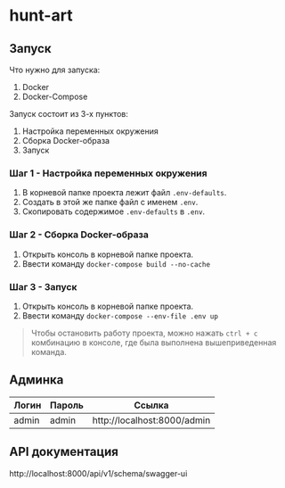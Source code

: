 # hunt-art

## Запуск
Что нужно для запуска:
1. Docker
2. Docker-Compose

Запуск состоит из 3-х пунктов:
1. Настройка переменных окружения
2. Сборка Docker-образа
3. Запуск

### Шаг 1 - Настройка переменных окружения
1. В корневой папке проекта лежит файл `.env-defaults`.
2. Создать в этой же папке файл с именем `.env`.
3. Скопировать содержимое `.env-defaults` в `.env`.

### Шаг 2 - Сборка Docker-образа
1. Открыть консоль в корневой папке проекта.
2. Ввести команду `docker-compose build --no-cache`

### Шаг 3 - Запуск
1. Открыть консоль в корневой папке проекта.
2. Ввести команду `docker-compose --env-file .env up`

> Чтобы остановить работу проекта, можно нажать `ctrl + c` комбинацию в консоле, где была выполнена вышеприведенная команда.

## Админка
|Логин|Пароль|Ссылка|
|-|-|-|
|admin|admin|http://localhost:8000/admin|

## API документация
http://localhost:8000/api/v1/schema/swagger-ui
